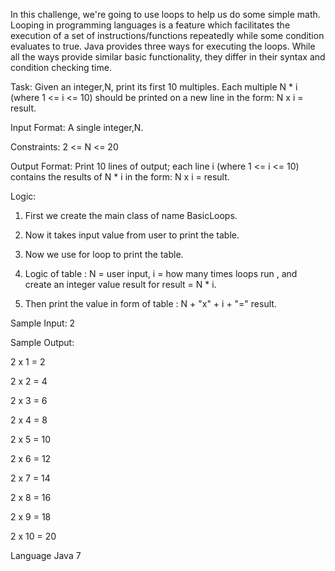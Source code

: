 In this challenge, we're going to use loops to help us do some simple math.
Looping in programming languages is a feature which facilitates the execution of a set of instructions/functions repeatedly while some condition evaluates to true. Java provides three ways for executing the loops. While all the ways provide similar basic functionality, they differ in their syntax and condition checking time.

Task:
Given an integer,N, print its first 10 multiples. Each multiple N * i (where 1 <= i <= 10) should be printed on a new line in the form: N x i = result.

Input Format:
A single integer,N.

Constraints:
2 <= N <= 20

Output Format:
Print 10 lines of output; each line i (where 1 <= i <= 10) contains the results of N * i in the form:
N x i = result.

Logic:

1. First we create the main class of name BasicLoops.

2. Now it takes input value from user to print the table.

3. Now we use for loop to print the table.

4. Logic of table : N = user input, i = how many times loops run , and create an integer value result for result = N * i.

5. Then print the value in form of table : N + "x" + i + "=" result.

Sample Input:
2

Sample Output:

2 x 1 = 2

2 x 2 = 4

2 x 3 = 6

2 x 4 = 8

2 x 5 = 10

2 x 6 = 12

2 x 7 = 14

2 x 8 = 16

2 x 9 = 18

2 x 10 = 20

Language
Java 7


